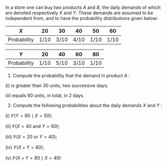 In a store one can buy two products $A$ and $B$, the daily demands of which are denoted respectively $X$ and $Y$. These demands are assumed to be independent from, and to have the probability distributions given below:

| $X$ | 20 | 30 | 40 | 50 | 60 |
| :---: | :---: | :---: | :---: | :---: | :---: |
| Probability | $1 / 10$ | $3 / 10$ | $4 / 10$ | $1 / 10$ | $1 / 10$ |


| $Y$ | 20 | 40 | 60 | 80 |
| :---: | :---: | :---: | :---: | :---: |
| Probability | $1 / 10$ | $5 / 10$ | $3 / 10$ | $1 / 10$ |

1. Compute the probability that the demand in product $A$ :

(i) is greater than 30 units, two successive days;

(ii) equals 60 units, in total, in 2 days.

2. Compute the following probabilities about the daily demands $X$ and $Y$ :

(i) $\mathbb{P}(Y=80 \mid X=50)$;

(ii) $\mathbb{P}(X=40$ and $Y=60)$;

(iii) $\mathbb{P}(X=20$ or $Y=40)$;

(iv) $\mathbb{P}(X+Y=80)$;

(v) $\mathbb{P}(X+Y=80 \mid X=40)$